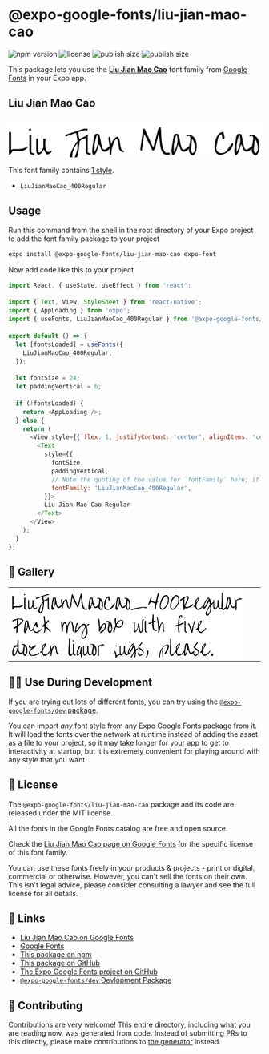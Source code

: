 # @expo-google-fonts/liu-jian-mao-cao

![npm version](https://flat.badgen.net/npm/v/@expo-google-fonts/liu-jian-mao-cao)
![license](https://flat.badgen.net/github/license/expo/google-fonts)
![publish size](https://flat.badgen.net/packagephobia/install/@expo-google-fonts/liu-jian-mao-cao)
![publish size](https://flat.badgen.net/packagephobia/publish/@expo-google-fonts/liu-jian-mao-cao)

This package lets you use the [**Liu Jian Mao Cao**](https://fonts.google.com/specimen/Liu+Jian+Mao+Cao) font family from [Google Fonts](https://fonts.google.com/) in your Expo app.

## Liu Jian Mao Cao

![Liu Jian Mao Cao](./font-family.png)

This font family contains [1 style](#-gallery).

- `LiuJianMaoCao_400Regular`

## Usage

Run this command from the shell in the root directory of your Expo project to add the font family package to your project
```sh
expo install @expo-google-fonts/liu-jian-mao-cao expo-font
```

Now add code like this to your project
```js
import React, { useState, useEffect } from 'react';

import { Text, View, StyleSheet } from 'react-native';
import { AppLoading } from 'expo';
import { useFonts, LiuJianMaoCao_400Regular } from '@expo-google-fonts/liu-jian-mao-cao';

export default () => {
  let [fontsLoaded] = useFonts({
    LiuJianMaoCao_400Regular,
  });

  let fontSize = 24;
  let paddingVertical = 6;

  if (!fontsLoaded) {
    return <AppLoading />;
  } else {
    return (
      <View style={{ flex: 1, justifyContent: 'center', alignItems: 'center' }}>
        <Text
          style={{
            fontSize,
            paddingVertical,
            // Note the quoting of the value for `fontFamily` here; it expects a string!
            fontFamily: 'LiuJianMaoCao_400Regular',
          }}>
          Liu Jian Mao Cao Regular
        </Text>
      </View>
    );
  }
};

```

## 🔡 Gallery


||||
|-|-|-|
|![LiuJianMaoCao_400Regular](./LiuJianMaoCao_400Regular.ttf.png)||||


## 👩‍💻 Use During Development

If you are trying out lots of different fonts, you can try using the [`@expo-google-fonts/dev` package](https://github.com/expo/google-fonts/tree/master/font-packages/dev#readme).

You can import *any* font style from any Expo Google Fonts package from it. It will load the fonts
over the network at runtime instead of adding the asset as a file to your project, so it may take longer
for your app to get to interactivity at startup, but it is extremely convenient
for playing around with any style that you want.

## 📖 License

The `@expo-google-fonts/liu-jian-mao-cao` package and its code are released under the MIT license.

All the fonts in the Google Fonts catalog are free and open source.

Check the [Liu Jian Mao Cao page on Google Fonts](https://fonts.google.com/specimen/Liu+Jian+Mao+Cao) for the specific license of this font family.

You can use these fonts freely in your products & projects - print or digital, commercial or otherwise. However, you can't sell the fonts on their own. This isn't legal advice, please consider consulting a lawyer and see the full license for all details.

## 🔗 Links

- [Liu Jian Mao Cao on Google Fonts](https://fonts.google.com/specimen/Liu+Jian+Mao+Cao)
- [Google Fonts](https://fonts.google.com/)
- [This package on npm](https://www.npmjs.com/package/@expo-google-fonts/liu-jian-mao-cao)
- [This package on GitHub](https://github.com/expo/google-fonts/tree/master/font-packages/liu-jian-mao-cao)
- [The Expo Google Fonts project on GitHub](https://github.com/expo/google-fonts)
- [`@expo-google-fonts/dev` Devlopment Package](https://github.com/expo/google-fonts/tree/master/font-packages/dev)

## 🤝 Contributing

Contributions are very welcome! This entire directory, including what you are reading now, was generated from code. Instead of submitting PRs to this directly, please make contributions to [the generator](https://github.com/expo/google-fonts/tree/master/packages/generator) instead.

